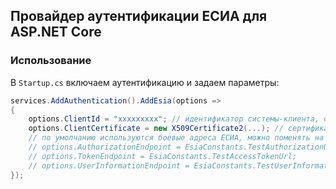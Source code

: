 ## Провайдер аутентификации ЕСИА для ASP.NET Core

### Использование

В `Startup.cs` включаем аутентификацию и задаем параметры:
```csharp
services.AddAuthentication().AddEsia(options =>
{
    options.ClientId = "xxxxxxxxx"; // идентификатор системы-клиента, обязателен
    options.ClientCertificate = new X509Certificate2(...); // сертификат системы-клиента, обязателен
    // по умолчанию используются боевые адреса ЕСИА, можно поменять на тестовые:
    // options.AuthorizationEndpoint = EsiaConstants.TestAuthorizationUrl;
    // options.TokenEndpoint = EsiaConstants.TestAccessTokenUrl;
    // options.UserInformationEndpoint = EsiaConstants.TestUserInformationUrl;
});
```

